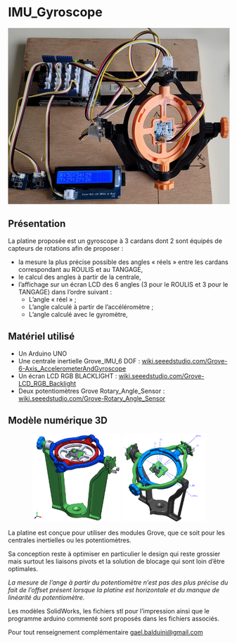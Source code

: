 # IMU_Gyroscope
<p align="center">
<img src="Platine gyroscope.jpg" alt="Moteur à l'arret" height=400>
</p>

## Présentation

La platine proposée est un gyroscope à 3 cardans dont 2 sont équipés de capteurs de rotations afin de proposer :
- la mesure la plus précise possible des angles « réels » entre les cardans correspondant au ROULIS et au TANGAGE,
- le calcul des angles à partir de la centrale,
- l’affichage sur un écran LCD des 6 angles (3 pour le ROULIS et 3 pour le TANGAGE) dans l’ordre suivant :
  - L’angle « réel » ; 
  - L’angle calculé à partir de l’accéléromètre ; 
  -	L’angle calculé avec le gyromètre,

## Matériel utilisé
- Un Arduino UNO
- Une centrale inertielle Grove_IMU_6 DOF : [wiki.seeedstudio.com/Grove-6-Axis_AccelerometerAndGyroscope](https://wiki.seeedstudio.com/Grove-6-Axis_AccelerometerAndGyroscope/) 
- Un écran LCD RGB BLACKLIGHT : [wiki.seeedstudio.com/Grove-LCD_RGB_Backlight](https://wiki.seeedstudio.com/Grove-LCD_RGB_Backlight/)
- Deux potentiomètres  Grove Rotary_Angle_Sensor : [wiki.seeedstudio.com/Grove-Rotary_Angle_Sensor](https://wiki.seeedstudio.com/Grove-Rotary_Angle_Sensor/)

## Modèle numérique 3D
<p align="center">
<img src="Modèle SW.png" alt="Moteur en rotation" height=200>
<img src="Modèle SW2.png" alt="Moteur en rotation" height=200> 
</p>

La platine est conçue pour utiliser des modules Grove, que ce soit pour les centrales inertielles ou les potentiomètres.

Sa conception reste à optimiser en particulier le design qui reste grossier mais surtout les liaisons pivots et la solution de blocage qui sont loin d’être optimales.


*La mesure de l’ange à partir du potentiomètre n’est pas des plus précise du fait de l’offset présent lorsque la platine est horizontale et du manque de linéarité du potentiomètre.*

Les modèles SolidWorks, les fichiers stl pour l’impression ainsi que le programme arduino commenté sont proposés dans les fichiers associés.



Pour tout renseignement complémentaire [gael.balduini@gmail.com](mailto:gael.balduini@gmail.com)





